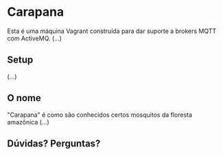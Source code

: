 # Carapana

Esta é uma máquina Vagrant construída para dar suporte a brokers MQTT com
ActiveMQ. (...)

## Setup

(...)

## O nome

"Carapana" é como são conhecidos certos mosquitos da floresta amazônica (...)

## Dúvidas? Perguntas?
